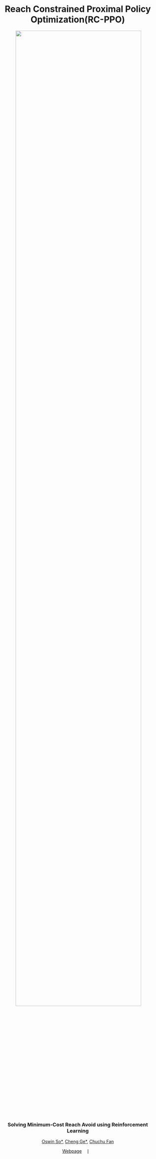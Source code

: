 <div align="center">

#   Reach Constrained Proximal Policy Optimization(RC-PPO)

</div>

<p align="center">
    <img src="https://upload.wikimedia.org/wikipedia/commons/c/ca/1x1.png" width="0%" />
    <img src="https://oswinso.xyz/rcppo/media/rcppo_algo.jpg" width="90%" />
</p>

<div align="center">

### Solving Minimum-Cost Reach Avoid using Reinforcement Learning
[Oswin So*](oswinso.xyz), [Cheng Ge*](https://github.com/mepear), [Chuchu Fan](https://chuchu.mit.edu)

[Webpage](https://mit-realm.github.io/efppo/) &ensp; ❘ &ensp;

[//]: # ([Installation]&#40;#installation&#41; •)

[//]: # ([Getting started]&#40;#getting-started&#41; •)

[//]: # ([Citation]&#40;#citation&#41;)

</div>

[//]: # (## Installation)

[//]: # (This is a [JAX]&#40;https://github.com/google/jax&#41;-based project. To install, install `jax` first and other prereqs following their [instructions]&#40;https://jax.readthedocs.io/en/latest/installation.html&#41;.)

[//]: # (Next, clone the repository and install the package.)

[//]: # (```bash)

[//]: # (git clone https://github.com/mit-realm/efppo.git)

[//]: # (cd efppo)

[//]: # (pip install -e .)

[//]: # (```)

[//]: # ()
[//]: # (## Getting started)

[//]: # (Example:)

[//]: # (```bash)

[//]: # (python python scripts/train_dbint_inner.py --name run1)

[//]: # (python scripts/eval_dbint_rootfind.py runs/DbInt_inner/00001-run1/ckpts/00099999/default)

[//]: # (```)

[//]: # ()
[//]: # (## Citation)

[//]: # (Please cite the [RC-PPO paper]&#40;&#41;.)

[//]: # (```bibtex)

[//]: # (@inproceedings{)

[//]: # (	so2024solving,)

[//]: # (	title={Solving Minimum-Cost Reach Avoid using Reinforcement Learning},)

[//]: # (	author={So, Oswin and Ge, Cheng and Fan, Chuchu},)

[//]: # (	booktitle={The Thirty-eighth Annual Conference on Neural Information Processing Systems},)

[//]: # (	year={2024},)

[//]: # (	url={https://openreview.net/forum?id=jzngdJQ2lY})

[//]: # (})

[//]: # (```)